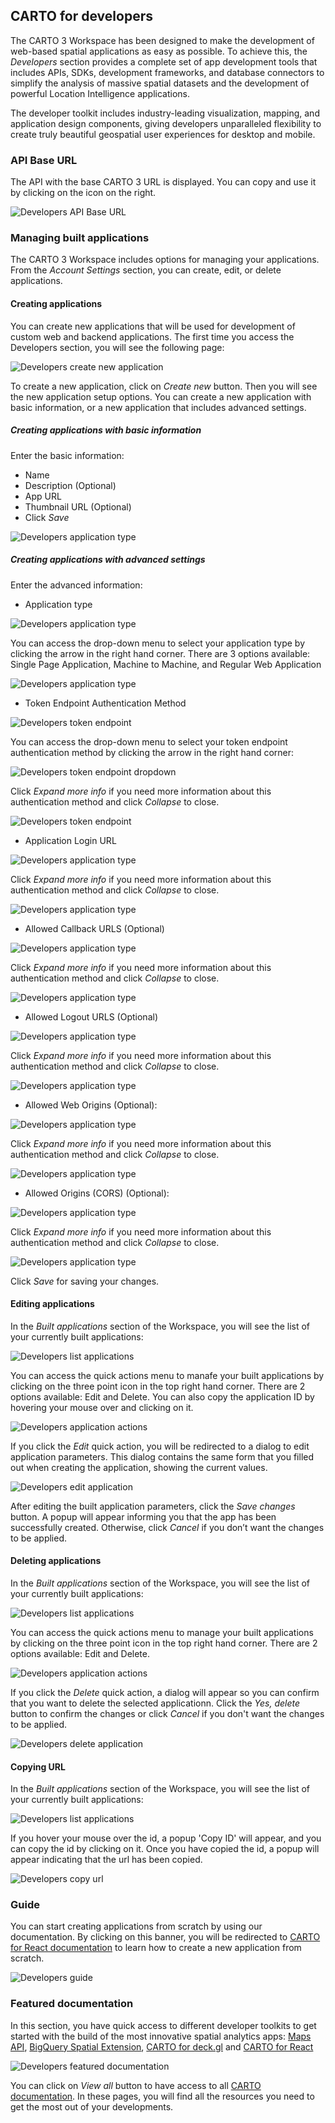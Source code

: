 ## CARTO for developers

The CARTO 3 Workspace has been designed to make the development of web-based spatial applications as easy as possible. To achieve this, the *Developers* section provides a complete set of app development tools that includes APIs, SDKs, development frameworks, and database connectors to simplify the analysis of massive spatial datasets and the development of powerful Location Intelligence applications.

The developer toolkit includes industry-leading visualization, mapping, and application design components, giving developers unparalleled flexibility to create truly beautiful geospatial user experiences for desktop and mobile.

### API Base URL

The API with the base CARTO 3 URL is displayed. You can copy and use it by clicking on the icon on the right.

![Developers API Base URL](/img/cloud-native-workspace/developers/developers_api_base_url.png)

### Managing built applications

The CARTO 3 Workspace includes options for managing your applications. From the *Account Settings* section, you can create, edit, or delete applications.

#### Creating applications

You can create new applications that will be used for development of custom web and backend applications. The first time you access the Developers section, you will see the following page:

![Developers create new application](/img/cloud-native-workspace/developers/developers_creating_application.png)

To create a new application, click on *Create new* button. Then you will see the new application setup options. You can create a new application with basic information, or a new application that includes advanced settings.

##### Creating applications with basic information

Enter the basic information:

- Name
- Description (Optional)
- App URL
- Thumbnail URL (Optional)
- Click *Save*

![Developers application type](/img/cloud-native-workspace/developers/developers_basic_information.png)

##### Creating applications with advanced settings

Enter the advanced information:

- Application type

![Developers application type](/img/cloud-native-workspace/developers/developers_application_type.png)

You can access the drop-down menu to select your application type by clicking the arrow in the right hand corner. There are 3 options available: Single Page Application, Machine to Machine, and Regular Web Application

![Developers application type](/img/cloud-native-workspace/developers/developers_drop_down.png)

- Token Endpoint Authentication Method

![Developers token endpoint](/img/cloud-native-workspace/developers/developers_token_endpoint.png)

You can access the drop-down menu to select your token endpoint authentication method by clicking the arrow in the right hand corner:

![Developers token endpoint dropdown](/img/cloud-native-workspace/developers/developers_token_endpoint_dropdown.png)

Click *Expand more info* if you need more information about this authentication method and click *Collapse* to close.

![Developers token endpoint](/img/cloud-native-workspace/developers/developers_token_endpoint_expand_info.png)

- Application Login URL

![Developers application type](/img/cloud-native-workspace/developers/developers_application_login_url.png)

Click *Expand more info* if you need more information about this authentication method and click *Collapse* to close.

![Developers application type](/img/cloud-native-workspace/developers/developers_application_login_url_expand_info.png)

- Allowed Callback URLS (Optional)

![Developers application type](/img/cloud-native-workspace/developers/developers_allowed_callback_urls.png)

Click *Expand more info* if you need more information about this authentication method and click *Collapse* to close.

![Developers application type](/img/cloud-native-workspace/developers/developers_allowed_callback_urls_expand_info.png)

- Allowed Logout URLS (Optional)

![Developers application type](/img/cloud-native-workspace/developers/developers_allowed_logout_urls(optional).png)

Click *Expand more info* if you need more information about this authentication method and click *Collapse* to close.

![Developers application type](/img/cloud-native-workspace/developers/developers_allowed_logout_urls(optional)_expand_info.png)

- Allowed Web Origins (Optional): 

![Developers application type](/img/cloud-native-workspace/developers/developers_allowed_web_origins(optional).png)

Click *Expand more info* if you need more information about this authentication method and click *Collapse* to close.

![Developers application type](/img/cloud-native-workspace/developers/developers_allowed_web_origins(optional)_expand_info.png)

- Allowed Origins (CORS) (Optional): 

![Developers application type](/img/cloud-native-workspace/developers/developers_allowed_origins_cors(optional).png)

Click *Expand more info* if you need more information about this authentication method and click *Collapse* to close.

![Developers application type](/img/cloud-native-workspace/developers/developers_allowed_origins_cors(optional)_expand_info.png)

Click *Save* for saving your changes. 

#### Editing applications

In the *Built applications* section of the Workspace, you will see the list of your currently built applications:

![Developers list applications](/img/cloud-native-workspace/developers/developers_list_applications.png)

You can access the quick actions menu to manafe your built applications by clicking on the three point icon in the top right hand corner. There are 2 options available: Edit and Delete. You can also copy the application ID by hovering your mouse over and clicking on it.

![Developers application actions](/img/cloud-native-workspace/developers/developers_built_applications_actions.png)

If you click the *Edit* quick action, you will be redirected to a dialog to edit application parameters. This dialog contains the same form that you filled out when creating the application, showing the current values.

![Developers edit application](/img/cloud-native-workspace/developers/developers_editing_applications.png)

After editing the built application parameters, click the *Save changes* button. A popup will appear informing you that the app has been successfully created. Otherwise, click *Cancel* if you don’t want the changes to be applied.

#### Deleting applications

In the *Built applications* section of the Workspace, you will see the list of your currently built applications:

![Developers list applications](/img/cloud-native-workspace/developers/developers_list_applications.png)

You can access the quick actions menu to manage your built applications by clicking on the three point icon in the top right hand corner. There are 2 options available: Edit and Delete.

![Developers application actions](/img/cloud-native-workspace/developers/developers_built_applications_actions.png)

If you click the *Delete* quick action, a dialog will appear so you can confirm that you want to delete the selected applicationn. Click the *Yes, delete* button to confirm the changes or click *Cancel* if you don't want the changes to be applied.

![Developers delete application](/img/cloud-native-workspace/developers/developers_deleting_applications.png)

#### Copying URL

In the *Built applications* section of the Workspace, you will see the list of your currently built applications:

![Developers list applications](/img/cloud-native-workspace/developers/developers_list_applications.png)

If you hover your mouse over the id, a popup 'Copy ID' will appear, and you can copy the id by clicking on it. Once you have copied the id, a popup will appear indicating that the url has been copied. 

![Developers copy url](/img/cloud-native-workspace/developers/developers_copying_url.png)

### Guide

You can start creating applications from scratch by using our documentation. By clicking on this banner, you will be redirected to <a href="https://docs.carto.com/react/guides/getting-started//" target="_blank">CARTO for React documentation</a> to learn how to create a new application from scratch.

![Developers guide](/img/cloud-native-workspace/developers/developers_guide.png)

### Featured documentation

In this section, you have quick access to different developer toolkits to get started with the build of the most innovative spatial analytics apps: <a href="https://carto.com/developers/maps-api/" target="_blank">Maps API</a>, <a href="https://docs.carto.com/spatial-extension-bq/overview/getting-started/" target="_blank">BigQuery Spatial Extension</a>, <a href="https://docs.carto.com/deck-gl/overview/" target="_blank">CARTO for deck.gl</a> and <a href="https://docs.carto.com/react/overview/" target="_blank">CARTO for React</a>

![Developers featured documentation](/img/cloud-native-workspace/developers/developers_featured_documentation.png)

You can click on *View all* button to have access to all <a href="https://docs.carto.com/" target="_blank">CARTO documentation</a>. In these pages, you will find all the resources you need to get the most out of your developments.


